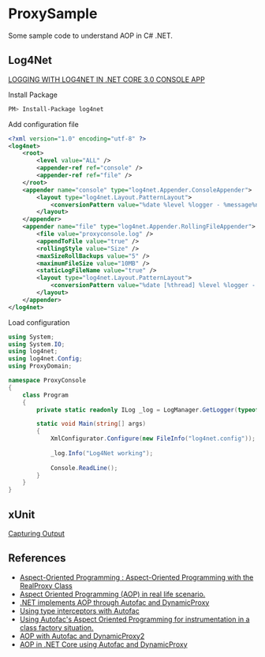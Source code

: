 # ProxySample

Some sample code to understand AOP in C# .NET.

## Log4Net

[LOGGING WITH LOG4NET IN .NET CORE 3.0 CONSOLE APP](https://jakubwajs.wordpress.com/2019/11/28/logging-with-log4net-in-net-core-3-0-console-app/)

Install Package

```sh
PM> Install-Package log4net
```

Add configuration file

```xml
<?xml version="1.0" encoding="utf-8" ?>
<log4net>
	<root>
		<level value="ALL" />
		<appender-ref ref="console" />
		<appender-ref ref="file" />
	</root>
	<appender name="console" type="log4net.Appender.ConsoleAppender">
		<layout type="log4net.Layout.PatternLayout">
			<conversionPattern value="%date %level %logger - %message%newline" />
		</layout>
	</appender>
	<appender name="file" type="log4net.Appender.RollingFileAppender">
		<file value="proxyconsole.log" />
		<appendToFile value="true" />
		<rollingStyle value="Size" />
		<maxSizeRollBackups value="5" />
		<maximumFileSize value="10MB" />
		<staticLogFileName value="true" />
		<layout type="log4net.Layout.PatternLayout">
			<conversionPattern value="%date [%thread] %level %logger - %message%newline" />
		</layout>
	</appender>
</log4net>
```

Load configuration

```csharp
using System;
using System.IO;
using log4net;
using log4net.Config;
using ProxyDomain;

namespace ProxyConsole
{
    class Program
    {
        private static readonly ILog _log = LogManager.GetLogger(typeof(Program));

        static void Main(string[] args)
        {
            XmlConfigurator.Configure(new FileInfo("log4net.config"));
            
            _log.Info("Log4Net working");
  
            Console.ReadLine();
        }
    }
}
```

## xUnit

[Capturing Output](https://xunit.net/docs/capturing-output)

## References

- [Aspect-Oriented Programming : Aspect-Oriented Programming with the RealProxy Class](https://docs.microsoft.com/en-us/archive/msdn-magazine/2014/february/aspect-oriented-programming-aspect-oriented-programming-with-the-realproxy-class)
- [Aspect Oriented Programming (AOP) in real life scenario.](https://dev.to/rafalpienkowski/aspect-oriented-programming-aop-in-real-life-scenario-3ha)
- [.NET implements AOP through Autofac and DynamicProxy](https://www.programmersought.com/article/51715520249/)
- [Using type interceptors with Autofac](https://maartenderaedemaeker.be/2017/07/23/using-type-interceptors-with-autofac/)
- [Using Autofac's Aspect Oriented Programming for instrumentation in a class factory situation.](https://github.com/harlannorth/AOPLogging)
- [AOP with Autofac and DynamicProxy2](https://nblumhardt.com/archives/aop-with-autofac-and-dynamicproxy2/)
- [AOP in .NET Core using Autofac and DynamicProxy](https://ardall.wordpress.com/2019/04/11/aop-in-net-core-using-autofac-and-dynamicproxy/)